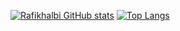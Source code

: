 [![Rafikhalbi GitHub stats](https://github-readme-stats.vercel.app/api?username=Rafikhalbi)](https://github.com/Rafikhalbi/github-readme-stats)
[![Top Langs](https://github-readme-stats.vercel.app/api/top-langs/?username=Rafikhalbi&layout=compact)](https://github.com/Rafikhalbi/github-readme-stats)
